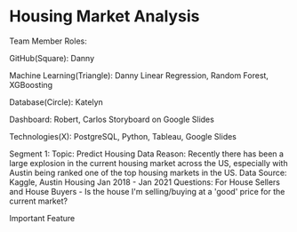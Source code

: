 # Housing Market Analysis

Team Member Roles:

GitHub(Square): Danny

Machine Learning(Triangle): Danny
Linear Regression, Random Forest, XGBoosting

Database(Circle): Katelyn


Dashboard: Robert, Carlos
Storyboard on Google Slides

Technologies(X): PostgreSQL, Python, Tableau, Google Slides


Segment 1:
Topic: Predict Housing Data
Reason: Recently there has been a large explosion in the current housing market across the US, especially with Austin being ranked one of the top housing markets in the US.
Data Source: Kaggle, Austin Housing Jan 2018 - Jan 2021
Questions: For House Sellers and House Buyers - Is the house I'm selling/buying at a 'good' price for the current market?


Important Feature



